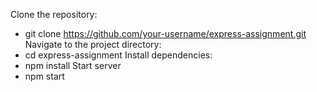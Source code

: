 Clone the repository:
 - git clone https://github.com/your-username/express-assignment.git
Navigate to the project directory:
 - cd express-assignment
Install dependencies:
 - npm install
Start server
 - npm start